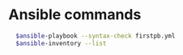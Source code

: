 # Ansible commands 
```sh
  $ansible-playbook --syntax-check firstpb.yml
  $ansible-inventory --list
```
